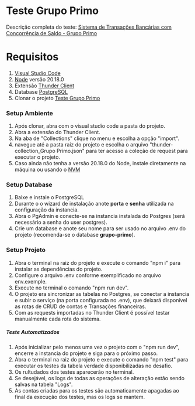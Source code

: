 # Teste Grupo Primo

Descrição completa do teste:
[Sistema de Transações Bancárias com Concorrência de Saldo - Grupo Primo](https://gist.github.com/gp-breno/71e3f5e0b85b97c79911037d8643e81e)

# Requisitos

 1. [Visual Studio Code](https://code.visualstudio.com/)
 2. [Node](https://nodejs.org/pt) versão 20.18.0
 3. Extensão [Thunder Client](https://marketplace.visualstudio.com/items?itemName=rangav.vscode-thunder-client)
 4. Database [PostgreSQL](https://www.enterprisedb.com/downloads/postgres-postgresql-downloads)
 5. Clonar o projeto [Teste Grupo Primo](https://github.com/alanjso/teste-grupo-primo/)

### Setup Ambiente

 1. Após clonar, abra com o visual studio code a pasta do projeto.
 2. Abra a extensão do Thunder Client.
 3. Na aba de "Collections" clique no menu e escolha a opção "import".
 4. navegue até a pasta raiz do projeto e escolha o arquivo "thunder-collection_Grupo Primo.json" para ter acesso a coleção de request para executar o projeto.
 5. Caso ainda não tenha a versão 20.18.0 do Node, instale diretamente na máquina ou usando o [NVM](https://learn.microsoft.com/pt-br/windows/dev-environment/javascript/nodejs-on-windows)

### Setup Database

 1. Baixe e instale o PostgreSQL
 2. Durante o o wizard de instalação anote **porta** e **senha** utilizada na configuração da instancia.
 3. Abra o PgAdmin e conecte-se na instancia instalada do Postgres (será necessário a senha do user postgres).
 4. Crie um database e anote seu nome para ser usado no arquivo .env do projeto (recomenda-se o database **grupo-primo**).

### Setup Projeto

 1. Abra o terminal na raiz do projeto e execute o comando "npm i" para instalar as dependências do projeto.
 2. Configure o arquivo .env conforme exemplificado no arquivo env.exemple.
 3. Execute no terminal o comando "npm run dev".
 4. O projeto era sincronizar as tabelas no Postgres, se conectar a instancia e subir o serviço (na porta configurada no .env), que deixará disponível as rotas de CRUD de contas e Transações financeiras.
 5. Com as requests importadas no Thunder Client é possível testar manualmente cada rota do sistema.

##### Teste Automatizados

 1. Após inicializar pelo menos uma vez o projeto com o "npm run dev", encerre a instancia do projeto e siga para o próximo passo.
 2. Abra o terminal na raiz do projeto e execute o comando "npm test" para executar os testes da tabela verdade disponibilizadas no desafio.
 3. Os rultudados dos testes aparecerão no terminal.
 4. Se desejável, os logs de todas as operações de alteração estão sendo salvas na tabela "Logs".
 5. As contas criadas para os testes são automaticamente apagadas ao final da execução dos testes, mas os logs se mantem.